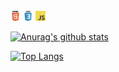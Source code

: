 <br />

<img width="16px" height="16px" src="https://raw.githubusercontent.com/github/explore/80688e429a7d4ef2fca1e82350fe8e3517d3494d/topics/html/html.png" />

<img width="16px" height="16px" src="https://raw.githubusercontent.com/github/explore/80688e429a7d4ef2fca1e82350fe8e3517d3494d/topics/css/css.png" />

<img width="16px" height="16px" src="https://raw.githubusercontent.com/github/explore/80688e429a7d4ef2fca1e82350fe8e3517d3494d/topics/javascript/javascript.png" />

<img width="16px" height="16px" src="https://raw.githubusercontent.com/jmnote/z-icons/master/svg/bash.svg" />

<br />

[![Anurag's github stats](https://github-readme-stats.vercel.app/api?username=ddan9&count_private=true&show_icons=true&theme=light&hide_border=true)](https://github.com/anuraghazra/github-readme-stats)

[![Top Langs](https://github-readme-stats.vercel.app/api/top-langs/?username=ddan9&&hide_border=true&theme=light&langs_count=10&layout=compact)](https://github.com/anuraghazra/github-readme-stats)

<!--

#### Hi there! 👋

My biography has been lost somewhere. Can you help me find it?

Languages (using/learing): html, css, php, js, json, c++, pascal, shell, batch, markdown, dockerfile, csv, cfg, requests, sql, regex, awk

Instruments (using/learing): Linux, Windows, Android, Docker, nano, vi, geany, netcat, GNU, git, GitHub, mousepad, nginx, apache, mariadb, phpmyadmin, AIDE, Termux, Busybox, CMD, Bash, fpc, wine, Postman, Borland, Qemu, DosBox...

To learn: python, perl, redstone, java, c#, nodejs, xml, react, zabbix, elk

To do: оформить вот это вот красивенько

You can see some of my repositories below 👇

-->

<!--
**ddan9/ddan9** is a ✨ _special_ ✨ repository because its `README.md` (this file) appears on your GitHub profile.

Here are some ideas to get you started:

- 🔭 I’m currently working on ...
- 🌱 I’m currently learning ...
- 👯 I’m looking to collaborate on ...
- 🤔 I’m looking for help with ...
- 💬 Ask me about ...
- 📫 How to reach me: ...
- 😄 Pronouns: ...
- ⚡ Fun fact: ...
-->

